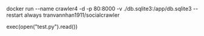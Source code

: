 docker run --name crawler4 -d -p 80:8000 -v ./db.sqlite3:/app/db.sqlite3 --restart always tranvannhan1911/socialcrawler

exec(open("test.py").read())

<!-- https://github.com/ponty/pyvirtualdisplay/tree/3.0 -->
<!-- https://stackoverflow.com/questions/29916054/change-user-agent-for-selenium-web-driver -->